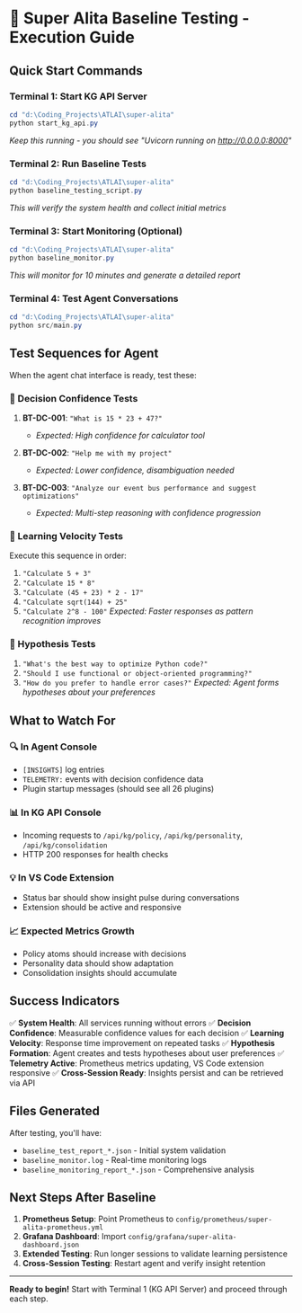 # 🚀 Super Alita Baseline Testing - Execution Guide

## Quick Start Commands

### Terminal 1: Start KG API Server
```powershell
cd "d:\Coding_Projects\ATLAI\super-alita"
python start_kg_api.py
```
*Keep this running - you should see "Uvicorn running on http://0.0.0.0:8000"*

### Terminal 2: Run Baseline Tests
```powershell
cd "d:\Coding_Projects\ATLAI\super-alita"
python baseline_testing_script.py
```
*This will verify the system health and collect initial metrics*

### Terminal 3: Start Monitoring (Optional)
```powershell
cd "d:\Coding_Projects\ATLAI\super-alita"
python baseline_monitor.py
```
*This will monitor for 10 minutes and generate a detailed report*

### Terminal 4: Test Agent Conversations
```powershell
cd "d:\Coding_Projects\ATLAI\super-alita"
python src/main.py
```

## Test Sequences for Agent

When the agent chat interface is ready, test these:

### 🎯 Decision Confidence Tests
1. **BT-DC-001**: `"What is 15 * 23 + 47?"`
   - *Expected: High confidence for calculator tool*

2. **BT-DC-002**: `"Help me with my project"`
   - *Expected: Lower confidence, disambiguation needed*

3. **BT-DC-003**: `"Analyze our event bus performance and suggest optimizations"`
   - *Expected: Multi-step reasoning with confidence progression*

### 🚀 Learning Velocity Tests
Execute this sequence in order:
1. `"Calculate 5 + 3"`
2. `"Calculate 15 * 8"`
3. `"Calculate (45 + 23) * 2 - 17"`
4. `"Calculate sqrt(144) + 25"`
5. `"Calculate 2^8 - 100"`
*Expected: Faster responses as pattern recognition improves*

### 🧪 Hypothesis Tests
1. `"What's the best way to optimize Python code?"`
2. `"Should I use functional or object-oriented programming?"`
3. `"How do you prefer to handle error cases?"`
*Expected: Agent forms hypotheses about your preferences*

## What to Watch For

### 🔍 In Agent Console
- `[INSIGHTS]` log entries
- `TELEMETRY:` events with decision confidence data
- Plugin startup messages (should see all 26 plugins)

### 📊 In KG API Console
- Incoming requests to `/api/kg/policy`, `/api/kg/personality`, `/api/kg/consolidation`
- HTTP 200 responses for health checks

### 💡 In VS Code Extension
- Status bar should show insight pulse during conversations
- Extension should be active and responsive

### 📈 Expected Metrics Growth
- Policy atoms should increase with decisions
- Personality data should show adaptation
- Consolidation insights should accumulate

## Success Indicators

✅ **System Health**: All services running without errors
✅ **Decision Confidence**: Measurable confidence values for each decision
✅ **Learning Velocity**: Response time improvement on repeated tasks
✅ **Hypothesis Formation**: Agent creates and tests hypotheses about user preferences
✅ **Telemetry Active**: Prometheus metrics updating, VS Code extension responsive
✅ **Cross-Session Ready**: Insights persist and can be retrieved via API

## Files Generated

After testing, you'll have:
- `baseline_test_report_*.json` - Initial system validation
- `baseline_monitor.log` - Real-time monitoring logs
- `baseline_monitoring_report_*.json` - Comprehensive analysis

## Next Steps After Baseline

1. **Prometheus Setup**: Point Prometheus to `config/prometheus/super-alita-prometheus.yml`
2. **Grafana Dashboard**: Import `config/grafana/super-alita-dashboard.json`
3. **Extended Testing**: Run longer sessions to validate learning persistence
4. **Cross-Session Testing**: Restart agent and verify insight retention

---

**Ready to begin!** Start with Terminal 1 (KG API Server) and proceed through each step.
